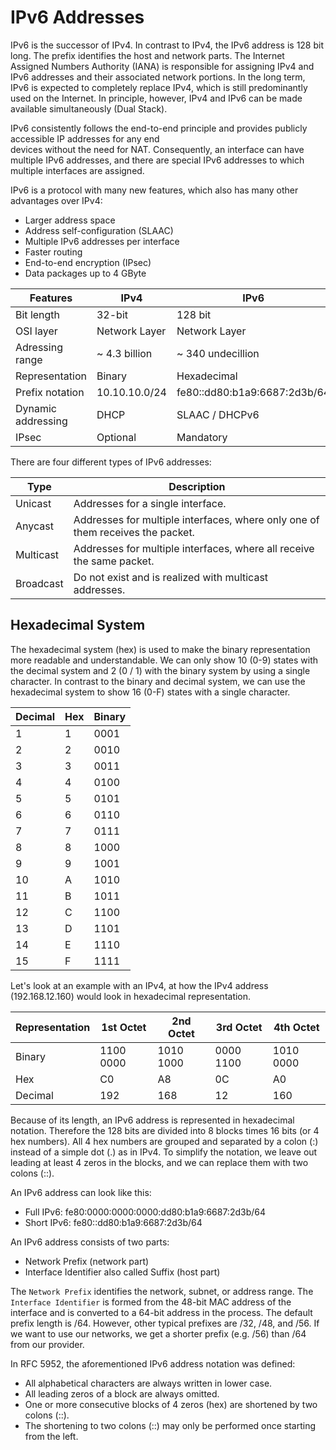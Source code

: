 # IPv6 Addresses
IPv6 is the successor of IPv4. In contrast to IPv4, the IPv6 address is 128 bit long. The prefix identifies the host 
and  network parts. The Internet Assigned Numbers Authority (IANA) is responsible for assigning IPv4 and IPv6 
addresses  and their associated network portions. In the long term, IPv6 is expected to completely replace IPv4, 
which is still predominantly used on the Internet. In principle, however, IPv4 and IPv6 can be made available 
simultaneously (Dual Stack).

IPv6 consistently follows the end-to-end principle and provides publicly accessible IP addresses for any end  
devices without the need for NAT. Consequently, an interface can have multiple IPv6 addresses, and there are special 
IPv6 addresses to which multiple interfaces are assigned.


IPv6 is a protocol with many new features, which also has many other advantages over IPv4:

* Larger address space
* Address self-configuration (SLAAC)
* Multiple IPv6 addresses per interface
* Faster routing
* End-to-end encryption (IPsec)
* Data packages up to 4 GByte

| Features           | IPv4          | IPv6                         |
|--------------------|---------------|------------------------------|
| Bit length         | 32-bit        | 128 bit                      |
| OSI layer          | Network Layer | Network Layer                |
| Adressing range    | ~ 4.3 billion | ~ 340 undecillion            |
| Representation     | Binary        | Hexadecimal                  |
| Prefix notation    | 10.10.10.0/24 | fe80::dd80:b1a9:6687:2d3b/64 |
| Dynamic addressing | DHCP          | SLAAC / DHCPv6               |
| IPsec              | Optional      | Mandatory                    |

There are four different types of IPv6 addresses:

| Type      | Description                                                                    |
|-----------|--------------------------------------------------------------------------------|
| Unicast   | Addresses for a single interface.                                              |
| Anycast   | Addresses for multiple interfaces, where only one of them receives the packet. |
| Multicast | Addresses for multiple interfaces, where all receive the same packet.          |
| Broadcast | Do not exist and is realized with multicast addresses.                         |

## Hexadecimal System
The hexadecimal system (hex) is used to make the binary representation more readable and understandable. We can only 
show  10 (0-9) states with the decimal system and 2 (0 / 1) with the binary system by using a single character. In 
contrast to the binary and decimal system, we can use the hexadecimal system to show 16 (0-F) states with a single 
character.

| Decimal | Hex | Binary |
|---------|-----|--------|
| 1       | 1   | 0001   |
| 2       | 2   | 0010   |
| 3       | 3   | 0011   |
| 4       | 4   | 0100   |
| 5       | 5   | 0101   |
| 6       | 6   | 0110   |
| 7       | 7   | 0111   |
| 8       | 8   | 1000   |
| 9       | 9   | 1001   |
| 10      | A   | 1010   |
| 11      | B   | 1011   |
| 12      | C   | 1100   |
| 13      | D   | 1101   |
| 14      | E   | 1110   |
| 15      | F   | 1111   |

Let's look at an example with an IPv4, at how the IPv4 address (192.168.12.160) would look in hexadecimal 
representation.

| Representation | 1st Octet | 2nd Octet | 3rd Octet | 4th Octet |
|----------------|-----------|-----------|-----------|-----------|
| Binary         | 1100 0000 | 1010 1000 | 0000 1100 | 1010 0000 |
| Hex            | C0        | A8        | 0C        | A0        |
| Decimal        | 192       | 168       | 12        | 160       |

Because of its length, an IPv6 address is represented in hexadecimal notation. Therefore the 128 bits are divided into 8 
blocks times 16 bits (or 4 hex numbers). All 4 hex numbers are grouped and separated by a colon (:) instead of a 
simple  dot (.) as in IPv4. To simplify the notation, we leave out leading at least 4 zeros in the blocks, and we 
can  replace them with two colons (::).

An IPv6 address can look like this:

* Full IPv6: fe80:0000:0000:0000:dd80:b1a9:6687:2d3b/64
* Short IPv6: fe80::dd80:b1a9:6687:2d3b/64

An IPv6 address consists of two parts:

* Network Prefix (network part)
* Interface Identifier also called Suffix (host part)

The `Network Prefix` identifies the network, subnet, or address range. The `Interface Identifier` is formed from the 
48-bit MAC address of the interface and is converted to a 64-bit address in the 
process.  The default prefix length is /64. However, other typical prefixes are /32, /48, and /56. If we want to use 
our networks, we get a shorter prefix (e.g. /56) than /64 from our provider.

In RFC 5952, the aforementioned IPv6 address notation was defined:

* All alphabetical characters are always written in lower case.
* All leading zeros of a block are always omitted.
* One or more consecutive blocks of 4 zeros (hex) are shortened by two colons (::).
* The shortening to two colons (::) may only be performed once starting from the left.
